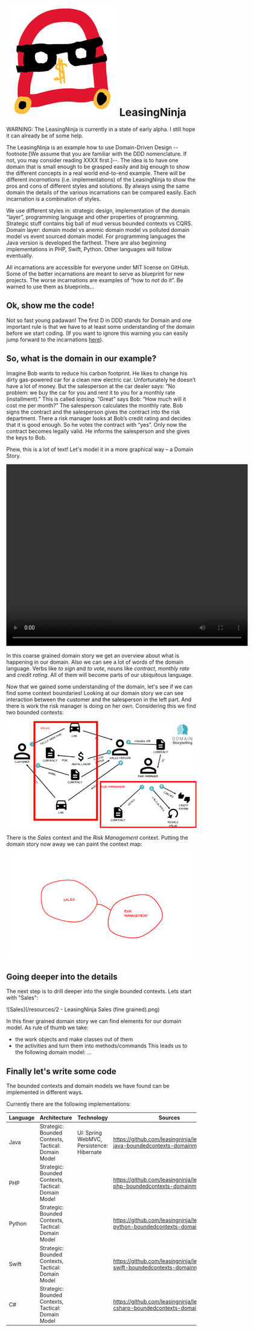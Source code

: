 # ![logo](/leasingninja.png) LeasingNinja

WARNING: The LeasingNinja is currently in a state of early alpha. 
I still hope it can already be of some help.

The LeasingNinja is an example how to use Domain-Driven Design --footnote:[We assume that you are familiar with the DDD nomenclature. If not, you may consider reading XXXX first.]--. The idea is to have one domain that is small enough to be grasped easily and big enough to show the different concepts in a real world end-to-end example. There will be different _incarnations_ (i.e. implementations) of the LeasingNinja to show the pros and cons of different styles and solutions. By always using the same domain the details of the various incarnations can be compared easily. Each incarnation is a combination of styles.

We use different styles in: strategic design, implementation of the domain “layer”, programming language and other properties of programming.
Strategic stuff contains big ball of mud versus bounded contexts vs CQRS.
Domain layer: domain model vs anemic domain model vs polluted domain model vs event sourced domain model.
For programming languages the Java version is developed the farthest.
There are also beginning implementations in PHP, Swift, Python.
Other languages will follow eventually.

All incarnations are accessible for everyone under MIT license on GitHub. Some of the better incarnations are meant to serve as blueprint for new projects. The worse incarnations are examples of “how to _not_ do it”. Be warned to use them as blueprints...

## Ok, show me the code!
Not so fast young padawan! The first D in DDD stands for Domain and one important rule is that we have to at least some understanding of the domain before we start coding. (If you want to ignore this warning you can easily jump forward to the incarnations [here](https://www.github.com/leasingninja)).

## So, what is the domain in our example?
Imagine Bob wants to reduce his carbon footprint. He likes to change his dirty gas-powered car for a clean new electric car. Unfortunately he doesn’t have a lot of money. But the salesperson at the car dealer says: “No problem: we buy the car for you and rent it to you for a monthly rate (installment).” This is called _leasing_. “Great” says Bob: “How much will it cost me per month?” The salesperson calculates the monthly rate. Bob signs the contract and the salesperson gives the contract into the risk department. There a risk manager looks at Bob’s credit rating and decides that it is good enough. So he votes the contract with “yes”. Only now the contract becomes legally valid. He informs the salesperson and she gives the keys to Bob.

Phew, this is a lot of text!
Let's model it in a more graphical way – a Domain Story.

<video width="640" height="480" preload autoplay loop>
  <source src="domainstory-leasingninja.mp4" type="video/mp4">
<p>Your browser does not support the video tag and cannot show the domain story.</p>
</video>

In this coarse grained domain story we get an overview about what is happening in our domain.
Also we can see a lot of words of the domain language.
Verbs like _to sign_ and _to vote_, nouns like _contract_, _monthly rate_ and _credit rating_.
All of them will become parts of our ubiquitous language.

Now that we gained some understanding of the domain, let's see if we can find some context boundaries!
Looking at our domain story we can see interaction between the customer and the salesperson in the left part.
And there is work the risk manager is doing on her own.
Considering this we find two bounded contexts:

![The leasing domain with contexts](/domainstory-leasingninja-with-contexts.png)

There is the _Sales_ context and the _Risk Management_ context.
Putting the domain story now away we can paint the context map:

![Context map](/contextmap-leasingninja.png)



## Going deeper into the details
The next step is to drill deeper into the single bounded contexts.
Lets start with "Sales":

![Sales](/resources/2 - LeasingNinja Sales (fine grained).png)

In this finer grained domain story we can find elements for our domain model.
As rule of thumb we take:
* the work objects and make classes out of them
* the activities and turn them into methods/commands
This leads us to the following domain model:
...

## Finally let's write some code
The bounded contexts and domain models we have found can be implemented in different ways.

Currently there are the following implementations:

| Language | Architecture                                        | Technology | Sources |
| -------- | --------------------------------------------------- | ---------- | ------- |
| Java     | Strategic: Bounded Contexts, Tactical: Domain Model | UI: Spring WebMVC, Persistence: Hibernate | <https://github.com/leasingninja/leasingninja-java-boundedcontexts-domainmodel> | 
| PHP      | Strategic: Bounded Contexts, Tactical: Domain Model | | <https://github.com/leasingninja/leasingninja-php-boundedcontexts-domainmodel> |
| Python   | Strategic: Bounded Contexts, Tactical: Domain Model | | <https://github.com/leasingninja/leasingninja-python-boundedcontexts-domainmodel> |
| Swift    | Strategic: Bounded Contexts, Tactical: Domain Model | | <https://github.com/leasingninja/leasingninja-swift-boundedcontexts-domainmodel> |
| C#       | Strategic: Bounded Contexts, Tactical: Domain Model | | <https://github.com/leasingninja/leasingninja-csharp-boundedcontexts-domainmodel> |
